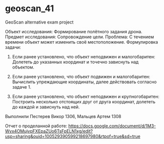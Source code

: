 # geoscan_41
GeoScan alternative exam project

Объект исследования:
Формирование полётного задания дрона.
Предмет исследования:
Сопровождение цели.
Проблема:
С течением времени объект может изменить своё местоположение.
Формулировка задачи:
1.  Если ранее установлено, что объект неподвижен и малогобаритен:
Долететь до указанных координат и точечно зависнуть над объектом.

2.  Если ранее установлено, что объект подвижен и малогобаритен:
Вычислить упреждающие координаты, далее действовать согласно задаче 1.

3.  Если ранее установлено, что объект неподвижен и крупногобаритен:
Построить несколько отстоящих друг от друга координат, долететь до каждой и зависнуть над ней.

Выполнили Пестерев Викор 1306, Мальцев Артем 1308

Отчет о проделанной работе: https://docs.google.com/document/d/1M3-Wvx4OMujvpFXEpaZUo6TsFpELN1xg/edit?usp=sharing&ouid=100529390599218697980&rtpof=true&sd=true
